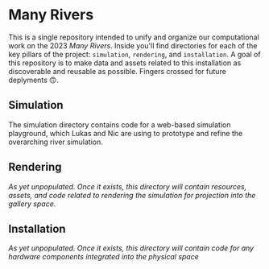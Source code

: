 # Many Rivers

This is a single repository intended to unify and organize our computational work on the 2023 *Many Rivers*. Inside you'll find directories for each of the key pillars of the project: `simulation`, `rendering`, and `installation`. A goal of this repository is to make data and assets related to this installation as discoverable and reusable as possible. Fingers crossed for future deplyments 🙃.

## Simulation

The simulation directory contains code for a web-based simulation playground, which Lukas and Nic are using to prototype and refine the overarching river simulation.


## Rendering

*As yet unpopulated. Once it exists, this directory will contain resources, assets, and code related to rendering the simulation for projection into the gallery space.*

## Installation

*As yet unpopulated. Once it exists, this directory will contain code for any hardware components integrated into the physical space*
